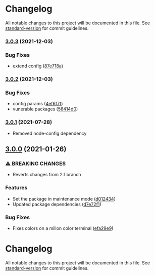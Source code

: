 # Changelog

All notable changes to this project will be documented in this file. See [standard-version](https://github.com/conventional-changelog/standard-version) for commit guidelines.

### [3.0.3](https://github.com/MechanicalHuman/dev-bunyan-pretty/compare/v3.0.2...v3.0.3) (2021-12-03)


### Bug Fixes

* extend config ([87e718a](https://github.com/MechanicalHuman/dev-bunyan-pretty/commit/87e718a711869bf906eb022bb628c5725aac260b))

### [3.0.2](https://github.com/MechanicalHuman/dev-bunyan-pretty/compare/v3.0.1...v3.0.2) (2021-12-03)


### Bug Fixes

* config params ([4ef6f7f](https://github.com/MechanicalHuman/dev-bunyan-pretty/commit/4ef6f7fa5e5150813e405e75d66ecac3c03b0ab8))
* vunerable packages ([56414d0](https://github.com/MechanicalHuman/dev-bunyan-pretty/commit/56414d0b68b7829ecd33c1e5886ade6b569f30a8))

### [3.0.1](https://github.com/MechanicalHuman/dev-bunyan-pretty/compare/v3.0.0...v3.0.1) (2021-07-28)

- Removed node-config dependency

## [3.0.0](https://github.com/MechanicalHuman/dev-bunyan-pretty/compare/v2.0.8...v3.0.0) (2021-01-26)

### ⚠ BREAKING CHANGES

- Reverts changes from 2.1 branch

### Features

- Set the package in maintenance mode ([d012434](https://github.com/MechanicalHuman/dev-bunyan-pretty/commit/d0124340bb07f3ef140ba745d8d74de51856fcc1))
- Updated package dependencies ([d7e72f1](https://github.com/MechanicalHuman/dev-bunyan-pretty/commit/d7e72f19dc1e15b25e35ac73f1262a3d3960f774))

### Bug Fixes

- Fixes colors on a millon color terminal ([efa29e9](https://github.com/MechanicalHuman/dev-bunyan-pretty/commit/efa29e96eecec49ec7be55c5e99e3fe8e34394bf))

# Changelog

All notable changes to this project will be documented in this file. See [standard-version](https://github.com/conventional-changelog/standard-version) for commit guidelines.
